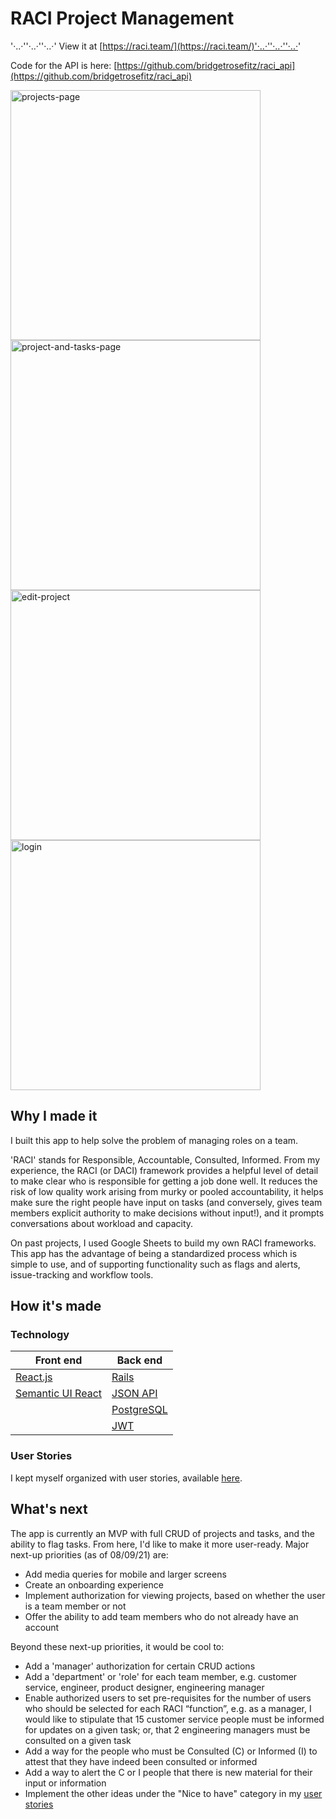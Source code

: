 # RACI Project Management 

'·..·''·..·''·..·' View it at [https://raci.team/](https://raci.team/)'·..·''·..·''·..·'

Code for the API is here: [https://github.com/bridgetrosefitz/raci_api](https://github.com/bridgetrosefitz/raci_api)

<p float="left">
  <img alt='projects-page' src="https://bridgetro.se/project-snapshots/raci/raci-5-projects-page.png" width='400' />
  <img alt="project-and-tasks-page" src="https://bridgetro.se/project-snapshots/raci/raci-1-project-and-tasks-page.png" width='400'/>
  <img alt="edit-project" src="https://bridgetro.se/project-snapshots/raci/raci-6-edit-project.png" width='400'/>
  <img alt="login" src="https://bridgetro.se/project-snapshots/raci/raci-3-login.png" width='400'/>
</p>

## Why I made it

I built this app to help solve the problem of managing roles on a team.

'RACI' stands for Responsible, Accountable, Consulted, Informed. From my experience, the RACI (or DACI) framework provides a helpful level of detail to make clear who is responsible for getting a job done well. It reduces the risk of low quality work arising from murky or pooled accountability, it helps make sure the right people have input on tasks (and conversely, gives team members explicit authority to make decisions without input!), and it prompts conversations about workload and capacity.

On past projects, I used Google Sheets to build my own RACI frameworks. This app has the advantage of being a standardized process which is simple to use, and of supporting functionality such as flags and alerts, issue-tracking and workflow tools.

## How it's made

### Technology

| Front end  | Back end |
| ------------- | ------------- |
| [React.js](https://reactjs.org/)  | [Rails](https://rubyonrails.org/) |
| [Semantic UI React](https://react.semantic-ui.com/)  | [JSON API](https://jsonapi.org/)  |
| | [PostgreSQL](https://www.postgresql.org/) |
| | [JWT](https://jwt.io/) |

### User Stories

I kept myself organized with user stories, available [here](https://bridgetrosefitz.notion.site/Bridget-Fitzgerald-RACI-3166a2742268438889473e69c943d72e).


## What's next

The app is currently an MVP with full CRUD of projects and tasks, and the ability to flag tasks. From here, I'd like to make it more user-ready. Major next-up priorities (as of 08/09/21) are:
* Add media queries for mobile and larger screens
* Create an onboarding experience
* Implement authorization for viewing projects, based on whether the user is a team member or not
* Offer the ability to add team members who do not already have an account

Beyond these next-up priorities, it would be cool to:
* Add a 'manager' authorization for certain CRUD actions
* Add a 'department' or 'role' for each team member, e.g. customer service, engineer, product designer, engineering manager
* Enable authorized users to set pre-requisites for the number of users who should be selected for each RACI “function”, e.g. as a manager, I would like to stipulate that 15 customer service people must be informed for updates on a given task; or, that 2 engineering managers must be consulted on a given task
* Add a way for the people who must be Consulted (C) or Informed (I) to attest that they have indeed been consulted or informed
* Add a way to alert the C or I people that there is new material for their input or information
* Implement the other ideas under the "Nice to have" category in my [user stories](https://bridgetrosefitz.notion.site/Bridget-Fitzgerald-RACI-3166a2742268438889473e69c943d72e)

